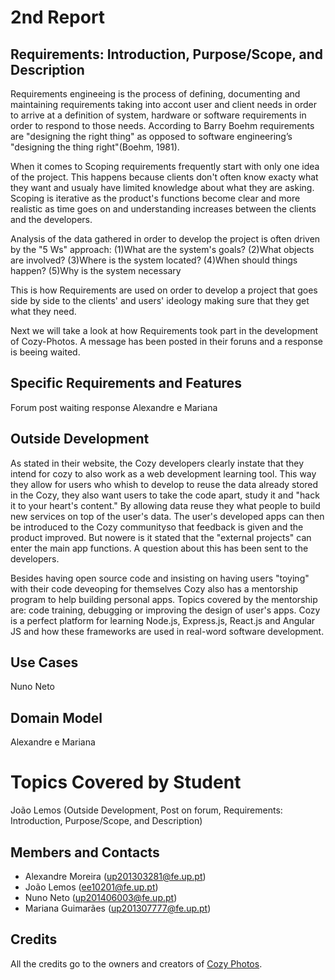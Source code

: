 # 2nd Report

## Requirements: Introduction, Purpose/Scope, and Description
Requirements engineeing is the process of defining, documenting and maintaining requirements taking into accont user and client needs in order to arrive at a definition of system, hardware or software requirements in order to respond to those needs. 
According to Barry Boehm requirements are "designing the right thing" as opposed to software engineering’s "designing the thing right"(Boehm, 1981).

When it comes to Scoping requirements frequently start with only one idea of the project. 
This happens because clients don't often know exacty what they want and usualy have limited knowledge about what they are asking. Scoping is iterative as the product's functions become clear and more realistic as time goes on and understanding increases between the clients and the developers. 

Analysis of the data gathered in order to develop the project is often driven by the "5 Ws" approach:
(1)What are the system's goals?
(2)What objects are involved?
(3)Where is the system located?
(4)When should things happen?
(5)Why is the system necessary

This is how Requirements are used on order to develop a project that goes side by side to the clients' and users' ideology making sure that they get what they need.

Next we will take a look at how Requirements took part in the development of Cozy-Photos. A message has been posted in their foruns and a response is beeing waited.

## Specific Requirements and Features
Forum post waiting response
Alexandre e Mariana

## Outside Development
As stated in their website, the Cozy developers clearly instate that they intend for cozy to also work as a web development learning tool. 
This way they allow for users who whish to develop to reuse the data already stored in the Cozy, they also want users to take the code apart, study it and "hack it to your heart's content." 
By allowing data reuse they what people to build new services on top of the user's data. The user's developed apps can then be introduced to the Cozy communityso that feedback is given and the product improved. 
But nowere is it stated that the "external projects" can enter the main app functions. 
A question about this has been sent to the developers.

Besides having open source code and insisting on having users "toying" with their code deveoping for themselves Cozy also has a mentorship program to help building personal apps. 
Topics covered by the mentorship are: code training, debugging or improving the design of user's apps. Cozy is a perfect platform for learning Node.js, Express.js, React.js and Angular JS and how these frameworks are used in real-word software development.

## Use Cases
Nuno Neto

## Domain Model
Alexandre e Mariana

# Topics Covered by Student
João Lemos (Outside Development, Post on forum, Requirements: Introduction, Purpose/Scope, and Description)

## Members and Contacts
- Alexandre Moreira (up201303281@fe.up.pt)
- João Lemos (ee10201@fe.up.pt)
- Nuno Neto (up201406003@fe.up.pt)
- Mariana Guimarães (up201307777@fe.up.pt)

## Credits
All the credits go to the owners and creators of [Cozy Photos](https://github.com/cozy/cozy-photos).
